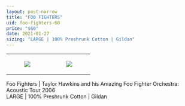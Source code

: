 ```yaml
---
layout: post-narrow
title: "FOO FIGHTERS"
uid: foo-fighters-60
price: "$60"
date: 2021-01-27
sizing: "LARGE | 100% Preshrunk Cotton | Gildan"
---
```




<table style="width:100%;"><tr><td style="vertical-align:top;">
      <figure class="tmblr-full" data-orig-height="2048" data-orig-width="1365" data-orig-src="https://concertshirts.netlify.app/shirts/0154/0154-01.jpg"><img src="https://64.media.tumblr.com/60ea11181707e3b5eb2de94a88db63d3/d7f53b9ca1c4badf-2a/s540x810/055143f02cac7b1d65624563f5841d9011f19dec.jpg" data-orig-height="2048" data-orig-width="1365" data-orig-src="https://concertshirts.netlify.app/shirts/0154/0154-01.jpg"/></figure></td>
    <td style="vertical-align:top;">
      <figure class="tmblr-full" data-orig-height="2048" data-orig-width="1365" data-orig-src="https://concertshirts.netlify.app/shirts/0154/0154-02.jpg"><img src="https://64.media.tumblr.com/86728efedf8b1976f4e76d1c59692f71/d7f53b9ca1c4badf-f7/s540x810/b88d56e6568ddefffbaf026f8d18463dafdba9fa.jpg" data-orig-height="2048" data-orig-width="1365" data-orig-src="https://concertshirts.netlify.app/shirts/0154/0154-02.jpg"/></figure></td>
  </tr></table><p>
  Foo Fighters | Taylor Hawkins and his Amazing Foo Fighter Orchestra: Acoustic Tour 2006<br/>LARGE | 100% Preshrunk Cotton | Gildan
</p>
